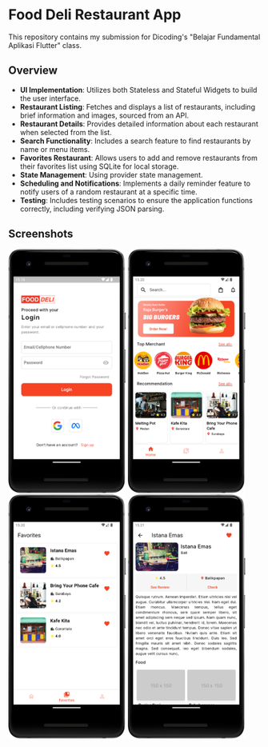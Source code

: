 # Food Deli Restaurant App

This repository contains my submission for Dicoding's "Belajar Fundamental Aplikasi Flutter" class.

## Overview

- **UI Implementation**: Utilizes both Stateless and Stateful Widgets to build the user interface.
- **Restaurant Listing**: Fetches and displays a list of restaurants, including brief information and images, sourced from an API.
- **Restaurant Details**: Provides detailed information about each restaurant when selected from the list.
- **Search Functionality**: Includes a search feature to find restaurants by name or menu items.
- **Favorites Restaurant**: Allows users to add and remove restaurants from their favorites list using SQLite for local storage.
- **State Management**: Using provider state management.
- **Scheduling and Notifications**: Implements a daily reminder feature to notify users of a random restaurant at a specific time.
- **Testing**: Includes testing scenarios to ensure the application functions correctly, including verifying JSON parsing.

## Screenshots
<p align="left"> 
<img src="https://github.com/fmuamarr/fooddeli_app_flutter/blob/main/assets/img/ss-2.png" width="235"> <img src="https://github.com/fmuamarr/fooddeli_app_flutter/blob/main/assets/img/ss-4.png" width="235"> <img src="https://github.com/fmuamarr/fooddeli_app_flutter/blob/main/assets/img/ss-5.png" width="235">
<img src="https://github.com/fmuamarr/fooddeli_app_flutter/blob/main/assets/img/ss-7.png" width="235">
